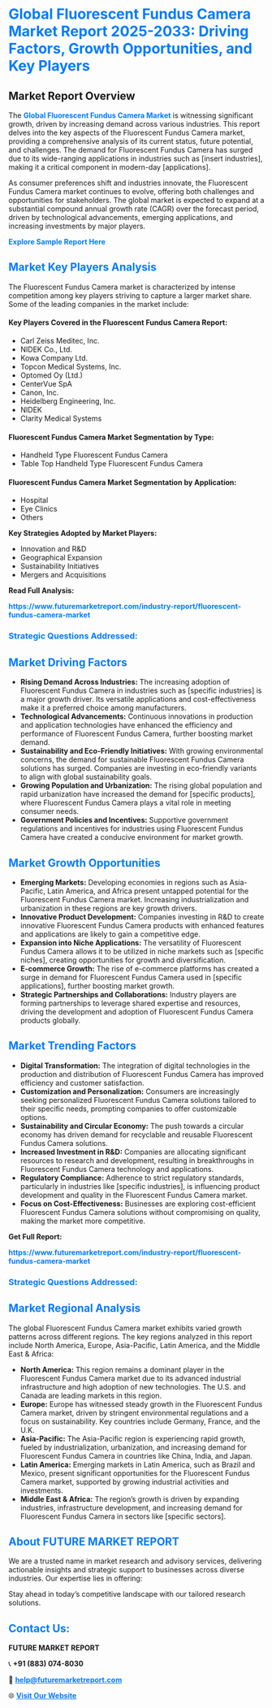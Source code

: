 <h1 style="color: #007BFF;">Global Fluorescent Fundus Camera Market Report 2025-2033: Driving Factors, Growth Opportunities, and Key Players</h1>

<section id="overview">
<h2>Market Report Overview</h2>
<p>The <a href="https://www.futuremarketreport.com/industry-report/fluorescent-fundus-camera-market" style="color: #007BFF; text-decoration: none;"><strong>Global Fluorescent Fundus Camera Market</strong></a> is witnessing significant growth, driven by increasing demand across various industries. This report delves into the key aspects of the Fluorescent Fundus Camera market, providing a comprehensive analysis of its current status, future potential, and challenges. The demand for Fluorescent Fundus Camera has surged due to its wide-ranging applications in industries such as [insert industries], making it a critical component in modern-day [applications].</p>
<p>As consumer preferences shift and industries innovate, the Fluorescent Fundus Camera market continues to evolve, offering both challenges and opportunities for stakeholders. The global market is expected to expand at a substantial compound annual growth rate (CAGR) over the forecast period, driven by technological advancements, emerging applications, and increasing investments by major players.</p>
</section>

<section id="overview">
<p><a href="https://www.futuremarketreport.com/request-sample/reportId=60914" style="color: #007BFF; text-decoration: none;"><strong>Explore Sample Report Here</strong></a></p>
</section>

<section id="key-players">
<h2 style="color: #007BFF;">Market Key Players Analysis</h2>
<p>The Fluorescent Fundus Camera market is characterized by intense competition among key players striving to capture a larger market share. Some of the leading companies in the market include:</p>
<h4>Key Players Covered in the Fluorescent Fundus Camera Report:</h4>
<ul><li>Carl Zeiss Meditec, Inc.</li><li>NIDEK Co., Ltd.</li><li>Kowa Company Ltd.</li><li>Topcon Medical Systems, Inc.</li><li>Optomed Oy (Ltd.)</li><li>CenterVue SpA</li><li>Canon, Inc.</li><li>Heidelberg Engineering, Inc.</li><li>NIDEK</li><li>Clarity Medical Systems</li></ul>
<h4>Fluorescent Fundus Camera Market Segmentation by Type:</h4>
<ul><li>Handheld Type Fluorescent Fundus Camera</li><li>Table Top Handheld Type Fluorescent Fundus Camera</li></ul>

<h4>Fluorescent Fundus Camera Market Segmentation by Application:</h4>
<ul><li>Hospital</li><li>Eye Clinics</li><li>Others</li></ul>
<p><strong>Key Strategies Adopted by Market Players:</strong></p>
<ul>
<li>Innovation and R&D</li>
<li>Geographical Expansion</li>
<li>Sustainability Initiatives</li>
<li>Mergers and Acquisitions</li>
</ul>
</section>

<section>
<p><strong>Read Full Analysis: </strong></p><a href="https://www.futuremarketreport.com/industry-report/fluorescent-fundus-camera-market" style="color: #007BFF; text-decoration: none;"><strong>https://www.futuremarketreport.com/industry-report/fluorescent-fundus-camera-market</strong></a>
<h3 style="color: #007BFF;">Strategic Questions Addressed:</h3>
</section>

<section id="driving-factors">
<h2 style="color: #007BFF;">Market Driving Factors</h2>
<ul>
<li><strong>Rising Demand Across Industries:</strong> The increasing adoption of Fluorescent Fundus Camera in industries such as [specific industries] is a major growth driver. Its versatile applications and cost-effectiveness make it a preferred choice among manufacturers.</li>
<li><strong>Technological Advancements:</strong> Continuous innovations in production and application technologies have enhanced the efficiency and performance of Fluorescent Fundus Camera, further boosting market demand.</li>
<li><strong>Sustainability and Eco-Friendly Initiatives:</strong> With growing environmental concerns, the demand for sustainable Fluorescent Fundus Camera solutions has surged. Companies are investing in eco-friendly variants to align with global sustainability goals.</li>
<li><strong>Growing Population and Urbanization:</strong> The rising global population and rapid urbanization have increased the demand for [specific products], where Fluorescent Fundus Camera plays a vital role in meeting consumer needs.</li>
<li><strong>Government Policies and Incentives:</strong> Supportive government regulations and incentives for industries using Fluorescent Fundus Camera have created a conducive environment for market growth.</li>
</ul>
</section>

<section id="growth-opportunities">
<h2 style="color: #007BFF;">Market Growth Opportunities</h2>
<ul>
<li><strong>Emerging Markets:</strong> Developing economies in regions such as Asia-Pacific, Latin America, and Africa present untapped potential for the Fluorescent Fundus Camera market. Increasing industrialization and urbanization in these regions are key growth drivers.</li>
<li><strong>Innovative Product Development:</strong> Companies investing in R&D to create innovative Fluorescent Fundus Camera products with enhanced features and applications are likely to gain a competitive edge.</li>
<li><strong>Expansion into Niche Applications:</strong> The versatility of Fluorescent Fundus Camera allows it to be utilized in niche markets such as [specific niches], creating opportunities for growth and diversification.</li>
<li><strong>E-commerce Growth:</strong> The rise of e-commerce platforms has created a surge in demand for Fluorescent Fundus Camera used in [specific applications], further boosting market growth.</li>
<li><strong>Strategic Partnerships and Collaborations:</strong> Industry players are forming partnerships to leverage shared expertise and resources, driving the development and adoption of Fluorescent Fundus Camera products globally.</li>
</ul>
</section>

<section id="trending-factors">
<h2 style="color: #007BFF;">Market Trending Factors</h2>
<ul>
<li><strong>Digital Transformation:</strong> The integration of digital technologies in the production and distribution of Fluorescent Fundus Camera has improved efficiency and customer satisfaction.</li>
<li><strong>Customization and Personalization:</strong> Consumers are increasingly seeking personalized Fluorescent Fundus Camera solutions tailored to their specific needs, prompting companies to offer customizable options.</li>
<li><strong>Sustainability and Circular Economy:</strong> The push towards a circular economy has driven demand for recyclable and reusable Fluorescent Fundus Camera solutions.</li>
<li><strong>Increased Investment in R&D:</strong> Companies are allocating significant resources to research and development, resulting in breakthroughs in Fluorescent Fundus Camera technology and applications.</li>
<li><strong>Regulatory Compliance:</strong> Adherence to strict regulatory standards, particularly in industries like [specific industries], is influencing product development and quality in the Fluorescent Fundus Camera market.</li>
<li><strong>Focus on Cost-Effectiveness:</strong> Businesses are exploring cost-efficient Fluorescent Fundus Camera solutions without compromising on quality, making the market more competitive.</li>
</ul>
</section>

<section>
<p><strong>Get Full Report: </strong></p><a href="https://www.futuremarketreport.com/industry-report/fluorescent-fundus-camera-market" style="color: #007BFF; text-decoration: none;"><strong>https://www.futuremarketreport.com/industry-report/fluorescent-fundus-camera-market</strong></a>
<h3 style="color: #007BFF;">Strategic Questions Addressed:</h3>
</section>


<section id="regional-analysis">
<h2 style="color: #007BFF;">Market Regional Analysis</h2>
<p>The global Fluorescent Fundus Camera market exhibits varied growth patterns across different regions. The key regions analyzed in this report include North America, Europe, Asia-Pacific, Latin America, and the Middle East & Africa:</p>
<ul>
<li><strong>North America:</strong> This region remains a dominant player in the Fluorescent Fundus Camera market due to its advanced industrial infrastructure and high adoption of new technologies. The U.S. and Canada are leading markets in this region.</li>
<li><strong>Europe:</strong> Europe has witnessed steady growth in the Fluorescent Fundus Camera market, driven by stringent environmental regulations and a focus on sustainability. Key countries include Germany, France, and the U.K.</li>
<li><strong>Asia-Pacific:</strong> The Asia-Pacific region is experiencing rapid growth, fueled by industrialization, urbanization, and increasing demand for Fluorescent Fundus Camera in countries like China, India, and Japan.</li>
<li><strong>Latin America:</strong> Emerging markets in Latin America, such as Brazil and Mexico, present significant opportunities for the Fluorescent Fundus Camera market, supported by growing industrial activities and investments.</li>
<li><strong>Middle East & Africa:</strong> The region’s growth is driven by expanding industries, infrastructure development, and increasing demand for Fluorescent Fundus Camera in sectors like [specific sectors].</li>
</ul>
</section>

<footer>
<h2 style="color: #007BFF;">About FUTURE MARKET REPORT</h2>
<p>We are a trusted name in market research and advisory services, delivering actionable insights and strategic support to businesses across diverse industries. Our expertise lies in offering:</p>

<p>Stay ahead in today’s competitive landscape with our tailored research solutions.</p>

<h2 style="color: #007BFF;">Contact Us:</h2>
<p><strong>FUTURE MARKET REPORT</strong></p>
<p>📞 <strong>+91 (883) 074-8030</strong></p>
<p>📧 <strong><a href="mailto:help@futuremarketreport.com" style="color: #007BFF;">help@futuremarketreport.com</a></strong></p>
<p>🌐 <strong><a href="https://www.futuremarketreport.com/" style="color: #007BFF;">Visit Our Website</a></strong></p>
</footer>